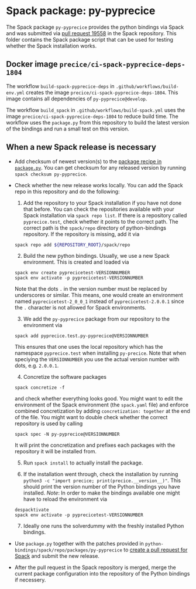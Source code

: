 # Spack package: py-pyprecice

The Spack package `py-pyprecice` provides the python bindings via Spack and was submitted via [pull request 19558](https://github.com/spack/spack/pull/19558) in the Spack repository. This folder contains the Spack package script that can be used for testing whether the Spack installation works.

## Docker image `precice/ci-spack-pyprecice-deps-1804`

The workflow `build-spack-pyprecice-deps` in `.github/workflows/build-env.yml` creates the image `precice/ci-spack-pyprecice-deps-1804`. This image contains all dependencies of `py-pyprecice@develop`.

The workflow `build_spack` in `.github/workflows/build-spack.yml` uses the image `precice/ci-spack-pyprecice-deps-1804` to reduce build time. The workflow uses the `package.py` from this repository to build the latest version of the bindings and run a small test on this version.

## When a new Spack release is necessary

* Add checksum of newest version(s) to the [package recipe in `package.py`](https://github.com/precice/python-bindings/blob/develop/spack/repo/packages/py-pyprecice/package.py). You can get checksum for any released version by running `spack checksum py-pyprecice`.
* Check whether the new release works locally. You can add the Spack repo in this repository and do the following:

  1. Add the repository to your Spack installation if you have not done that before. You can check the repositories available with your Spack installation via `spack repo list`. If there is a repository called `pyprecice.test`, check whether it points to the correct path. The correct path is the `spack/repo` directory of python-bindings repository. If the repository is missing, add it via

  ```bash
  spack repo add ${REPOSITORY_ROOT}/spack/repo
  ```

  2. Build the new python bindings. Usually, we use a new Spack environment. This is created and loaded via

  ```text
  spack env create pyprecicetest-VERSIONNUMBER
  spack env activate -p pyprecicetest-VERSIONNUMBER
  ```

  Note that the dots `.` in the version number must be replaced by underscores or similar. This means, one would create an environment named `pyprecicetest-2_0_0_1` instead of `pyprecicetest-2.0.0.1` since the `.` character is not allowed for Spack environments.

  3. We add the `py-pyprecice` package from our repository to the environment via

  ```text
  spack add pyprecice.test.py-pyprecice@VERSIONNUMBER
  ```

  This ensures that one uses the local repository which has the namespace `pyprecice.test` when installing `py-precice`. Note that when speciying the `VERSIONNUMBER` you use the actual version number with dots, e.g. `2.0.0.1`.

  4. Concretize the software packages

  ```text
  spack concretize -f
  ```

  and check whether everything looks good. You might want to edit the environment of the Spack environment (the `spack.yaml` file) and enforce combined concretization by adding `concretization: together` at the end of the file. You might want to double check whether the correct repository is used by calling

  ```text
  spack spec -N py-pyprecice@VERSIONNUMBER
  ```

  It will print the concretization and prefixes each packages with the repository it will be installed from.

  5. Run `spack install` to actually install the package.

  6. If the installation went through, check the installation by running `python3 -c "import precice; print(precice.__version__)"`. This should print the version number of the Python bindings you have installed. *Note*: In order to make the bindings available one might have to reload the environment via

  ```text
  despacktivate
  spack env activate -p pyprecicetest-VERSIONNUMBER
  ```

  7. Ideally one runs the solverdummy with the freshly installed Python bindings.

* Use `package.py` together with the patches provided in `python-bindings/spack/repo/packages/py-pyprecice` to [create a pull request for Spack](https://github.com/spack/spack/compare) and submit the new release.
* After the pull request in the Spack repository is merged, merge the current package configuration into the repository of the Python bindings if necessery.